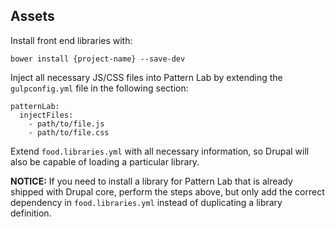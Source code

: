 ## Assets

Install front end libraries with:

    bower install {project-name} --save-dev

Inject all necessary JS/CSS files into Pattern Lab by extending the 
```gulpconfig.yml``` file in the following section:
    
    patternLab:
      injectFiles:
        - path/to/file.js
        - path/to/file.css
        
Extend ```food.libraries.yml``` with all necessary information, so Drupal will 
also be capable of loading a particular library.

**NOTICE:** If you need to install a library for Pattern Lab that is already 
shipped with Drupal core, perform the steps above, but only add the correct 
dependency in ```food.libraries.yml``` instead of duplicating a library 
definition.

